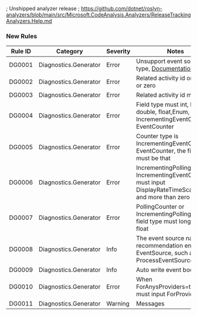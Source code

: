 ﻿; Unshipped analyzer release
; https://github.com/dotnet/roslyn-analyzers/blob/main/src/Microsoft.CodeAnalysis.Analyzers/ReleaseTrackingAnalyzers.Help.md

### New Rules

Rule ID | Category | Severity | Notes
--------|----------|----------|-------
DG0001 | Diagnostics.Generator | Error | Unsupport event source type, [Documentation](https://learn.microsoft.com/en-us/dotnet/api/system.diagnostics.tracing.eventsource.writeeventcore?view=net-8.0)
DG0002 | Diagnostics.Generator | Error | Related activity id only one or zero
DG0003 | Diagnostics.Generator | Error | Related activity id must guid
DG0004 | Diagnostics.Generator | Error | Field type must int, long, double, float,Enum, IncrementingEventCounter, EventCounter
DG0005 | Diagnostics.Generator | Error | Counter type is IncrementingEventCounter, EventCounter, the field type must be that
DG0006 | Diagnostics.Generator | Error | IncrementingPollingCounter, IncrementingEventCounter must input DisplayRateTimeScaleMs and more than zero
DG0007 | Diagnostics.Generator | Error | PollingCounter or IncrementingPollingCounter field type must long, double, float
DG0008 | Diagnostics.Generator | Info | The event source name recommendation end with EventSource, such as ProcessEventSource
DG0009 | Diagnostics.Generator | Info | Auto write event body
DG0010 | Diagnostics.Generator | Error | When ForAnysProviders=true, must input ForProviders
DG0011 | Diagnostics.Generator | Warning | Messages